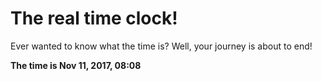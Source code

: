 # The real time clock!

Ever wanted to know what the time is? Well, your journey is about to end!

**The time is Nov 11, 2017, 08:08**
